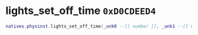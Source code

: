 # lights_set_off_time `0xD0CDEED4`

```lua
natives.physinst.lights_set_off_time(_unk0 --[[ number ]], _unk1 --[[ number ]])
```